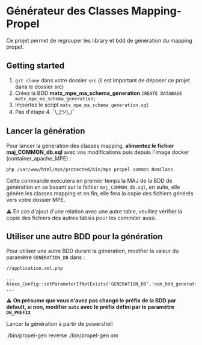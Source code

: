 # Générateur des Classes Mapping-Propel
Ce projet permet de regrouper les library et bdd de génération du mapping propel.

## Getting started 

1. `git clone` dans votre dossier `src` (il est important de déposer ce projet dans le dossier src)
2. Créez la BDD __matx_mpe_ma_schema_generation__ `CREATE DATABASE matx_mpe_ma_schema_generation;`
3. Importez le script `matx_mpe_ma_schema_generation.sql`
4. Pas d'étape 4. ¯\\\_(ツ)_/¯ 

## Lancer la génération

Pour lancer la génération des classes mapping, __alimentez le fichier maj_COMMON_db.sql__ avec vos modifications puis depuis l'image docker (container_apache_MPE) :

```
php /var/www/html/mpe/protected/bin/mpe propel common NomClass
```

Cette commande exécutera en premier temps la MAJ de la BDD de génération en se basant sur le fichier ``maj_COMMON_db.sql``, en suite, elle génère les classes mapping et en fin, elle fera la copie des fichiers générés vers votre dossier MPE.

⚠️ En cas d'ajout d'une relation avec une autre table, veuillez vérifier la copie des fichiers des autres tables pour les commiter aussi.



## Utiliser une autre BDD pour la génération

Pour utiliser une autre BDD durant la génération, modifier la valeur du paramètre `GENERATION_DB` dans :

```
//application.xml.php

...
Atexo_Config::setParameterIfNotExists('GENERATION_DB','nom_bdd_generation');
...

```

⚠️  __On présume que vous n'avez pas changé le préfix de la BDD par default, si non, modifier `matx` avec le préfix défini par le paramètre `DB_PREFIX`__

Lancer la génération à partir de powershell

./bin/propel-gen reverse
./bin/propel-gen om
